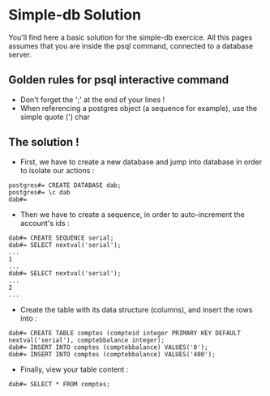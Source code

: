 Simple-db Solution
==================

You'll find here a basic solution for the simple-db exercice.
All this pages assumes that you are inside the psql command, connected to a database server.


Golden rules for psql interactive command
-----------------------------------------

* Don't forget the ';' at the end of your lines !
* When referencing a postgres object (a sequence for example), use the simple quote (') char 


The solution !
--------------

* First, we have to create a new database and jump into database in order to isolate our actions :
```
postgres#= CREATE DATABASE dab;
postgres#= \c dab
dab#=
```

* Then we have to create a sequence, in order to auto-increment the account's ids :
```
dab#= CREATE SEQUENCE serial;
dab#= SELECT nextval('serial');
...
1
...
dab#= SELECT nextval('serial');
...
2
...
```

* Create the table with its data structure (columns), and insert the rows into :
```
dab#= CREATE TABLE comptes (compteid integer PRIMARY KEY DEFAULT nextval('serial'), comptebbalance integer);
dab#= INSERT INTO comptes (comptebbalance) VALUES('0');
dab#= INSERT INTO comptes (comptebbalance) VALUES('400');
```

* Finally, view your table content :
```
dab#= SELECT * FROM comptes;
```
